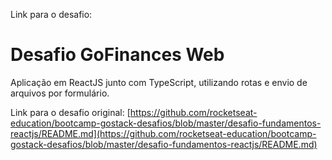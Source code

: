 Link para o desafio:

# Desafio GoFinances Web
Aplicação em ReactJS junto com TypeScript, utilizando rotas e envio de arquivos por formulário.

Link para o desafio original: [https://github.com/rocketseat-education/bootcamp-gostack-desafios/blob/master/desafio-fundamentos-reactjs/README.md](https://github.com/rocketseat-education/bootcamp-gostack-desafios/blob/master/desafio-fundamentos-reactjs/README.md)
